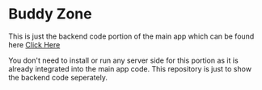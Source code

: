# Buddy Zone


This is just the backend code portion of the main app which can be found here [Click Here](https://github.com/ariktisar/buddy-zone)

You don't need to install or run any server side for this portion as it is already integrated into the main app code. This repository is just to show the
backend code seperately.